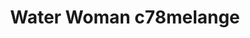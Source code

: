 ---
image_path: /images/water woman c78.png
title: Water Woman c78melange
title_link: https://bowsamic.bandcamp.com/album/four-120bpm-songs-for-your-house
weight: 9
offset:
    x: 2rem
    y: -2rem
---